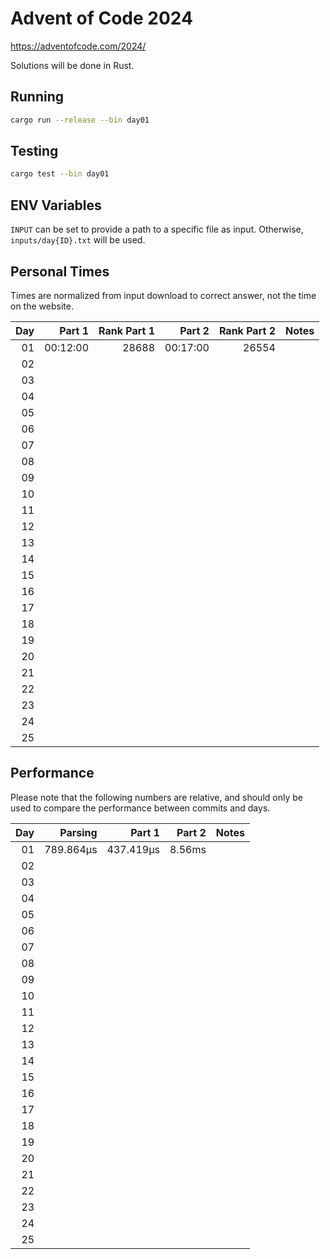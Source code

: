 # Advent of Code 2024

https://adventofcode.com/2024/

Solutions will be done in Rust.

## Running

```bash
cargo run --release --bin day01
```

## Testing

```bash
cargo test --bin day01
```

## ENV Variables

`INPUT` can be set to provide a path to a specific file as input. Otherwise, `inputs/day{ID}.txt` will be used.

## Personal Times

Times are normalized from input download to correct answer, not the time on the website.

|  Day |   Part 1 | Rank Part 1 |   Part 2 | Rank Part 2 | Notes |
| ---: | -------: | ----------: | -------: | ----------: | ----: |
|   01 | 00:12:00 |       28688 | 00:17:00 |       26554 |       |
|   02 |          |             |          |             |       |
|   03 |          |             |          |             |       |
|   04 |          |             |          |             |       |
|   05 |          |             |          |             |       |
|   06 |          |             |          |             |       |
|   07 |          |             |          |             |       |
|   08 |          |             |          |             |       |
|   09 |          |             |          |             |       |
|   10 |          |             |          |             |       |
|   11 |          |             |          |             |       |
|   12 |          |             |          |             |       |
|   13 |          |             |          |             |       |
|   14 |          |             |          |             |       |
|   15 |          |             |          |             |       |
|   16 |          |             |          |             |       |
|   17 |          |             |          |             |       |
|   18 |          |             |          |             |       |
|   19 |          |             |          |             |       |
|   20 |          |             |          |             |       |
|   21 |          |             |          |             |       |
|   22 |          |             |          |             |       |
|   23 |          |             |          |             |       |
|   24 |          |             |          |             |       |
|   25 |          |             |          |             |       |

## Performance

Please note that the following numbers are relative, and should only be used to compare the performance between commits and days.

|  Day |   Parsing |    Part 1 | Part 2 | Notes |
| ---: | --------: | --------: | -----: | ----: |
|   01 | 789.864µs | 437.419µs | 8.56ms |       |
|   02 |           |           |        |       |
|   03 |           |           |        |       |
|   04 |           |           |        |       |
|   05 |           |           |        |       |
|   06 |           |           |        |       |
|   07 |           |           |        |       |
|   08 |           |           |        |       |
|   09 |           |           |        |       |
|   10 |           |           |        |       |
|   11 |           |           |        |       |
|   12 |           |           |        |       |
|   13 |           |           |        |       |
|   14 |           |           |        |       |
|   15 |           |           |        |       |
|   16 |           |           |        |       |
|   17 |           |           |        |       |
|   18 |           |           |        |       |
|   19 |           |           |        |       |
|   20 |           |           |        |       |
|   21 |           |           |        |       |
|   22 |           |           |        |       |
|   23 |           |           |        |       |
|   24 |           |           |        |       |
|   25 |           |           |        |       |
